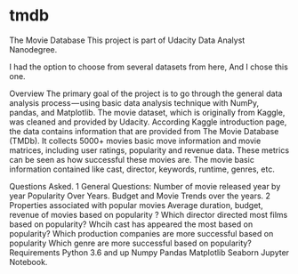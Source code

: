 # tmdb

The Movie Database
This project is part of Udacity Data Analyst Nanodegree.

I had the option to choose from several datasets from here, And I chose this one.

Overview
The primary goal of the project is to go through the general data analysis process — using basic data analysis technique with NumPy, pandas, and Matplotlib. The movie dataset, which is originally from Kaggle, was cleaned and provided by Udacity. According Kaggle introduction page, the data contains information that are provided from The Movie Database (TMDb). It collects 5000+ movies basic move information and movie matrices, including user ratings, popularity and revenue data. These metrics can be seen as how successful these movies are. The movie basic information contained like cast, director, keywords, runtime, genres, etc.

Questions Asked.
1 General Questions:
Number of movie released year by year
Popularity Over Years.
Budget and Movie Trends over the years.
2 Properties associated with popular movies
Average duration, budget, revenue of movies based on popularity ?
Which director directed most films based on popularity?
Whcih cast has appeared the most based on popularity?
Which production companies are more successful based on popularity
Which genre are more successful based on popularity?
Requirements
Python 3.6 and up
Numpy
Pandas
Matplotlib
Seaborn
Jupyter Notebook.
